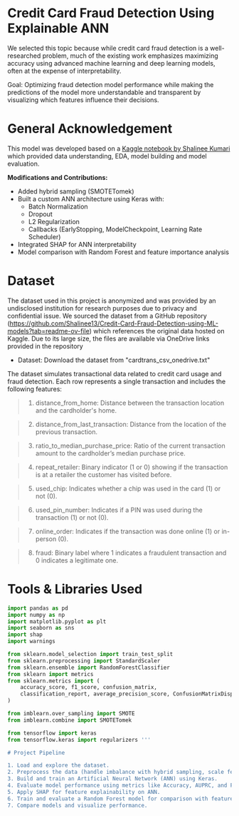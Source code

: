 # Credit Card Fraud Detection Using Explainable ANN
We selected this topic because while credit card fraud detection is a well-researched problem, much of the existing work emphasizes maximizing accuracy using advanced machine learning and deep learning models, often at the expense of interpretability. 

Goal: Optimizing fraud detection model performance while making the predictions of the model more understandable and transparent by visualizing which features influence their decisions.

# General Acknowledgement
This model was developed based on a [Kaggle notebook by Shalinee Kumari](https://github.com/Shalinee13/Credit-Card-Fraud-Detection-using-ML-models) which provided data understanding, EDA, model building and model evaluation.

**Modifications and Contributions:**
- Added hybrid sampling (SMOTETomek)
- Built a custom ANN architecture using Keras with:
  - Batch Normalization
  - Dropout
  - L2 Regularization
  - Callbacks (EarlyStopping, ModelCheckpoint, Learning Rate Scheduler)
- Integrated SHAP for ANN interpretability
- Model comparison with Random Forest and feature importance analysis 

# Dataset 
The dataset used in this project is anonymized and was provided by an undisclosed institution for research purposes due to privacy and confidential issue. We sourced the dataset from a GitHub repository (https://github.com/Shalinee13/Credit-Card-Fraud-Detection-using-ML-models?tab=readme-ov-file) which references the original data hosted on Kaggle. Due to its large size, the files are available via OneDrive links provided in the repository 
* Dataset: Download the dataset from "cardtrans_csv_onedrive.txt" 

The dataset simulates transactional data related to credit card usage and fraud detection. Each row represents a single transaction and includes the following features:

> 1) distance_from_home: Distance between the transaction location and the cardholder's home.

> 2) distance_from_last_transaction: Distance from the location of the previous transaction.

> 3) ratio_to_median_purchase_price: Ratio of the current transaction amount to the cardholder’s median purchase price.

> 4) repeat_retailer: Binary indicator (1 or 0) showing if the transaction is at a retailer the customer has visited before.

> 5) used_chip: Indicates whether a chip was used in the card (1) or not (0).

> 6) used_pin_number: Indicates if a PIN was used during the transaction (1) or not (0).

> 7) online_order: Indicates if the transaction was done online (1) or in-person (0).

> 8) fraud: Binary label where 1 indicates a fraudulent transaction and 0 indicates a legitimate one.

# Tools & Libraries Used

```python
import pandas as pd
import numpy as np
import matplotlib.pyplot as plt
import seaborn as sns
import shap
import warnings

from sklearn.model_selection import train_test_split
from sklearn.preprocessing import StandardScaler
from sklearn.ensemble import RandomForestClassifier
from sklearn import metrics
from sklearn.metrics import (
    accuracy_score, f1_score, confusion_matrix,
    classification_report, average_precision_score, ConfusionMatrixDisplay
)

from imblearn.over_sampling import SMOTE
from imblearn.combine import SMOTETomek

from tensorflow import keras
from tensorflow.keras import regularizers '''

# Project Pipeline

1. Load and explore the dataset.
2. Preprocess the data (handle imbalance with hybrid sampling, scale features).
3. Build and train an Artificial Neural Network (ANN) using Keras.
4. Evaluate model performance using metrics like Accuracy, AUPRC, and F1-score.
5. Apply SHAP for feature explainability on ANN.
6. Train and evaluate a Random Forest model for comparison with feature importance analysis.
7. Compare models and visualize performance.





